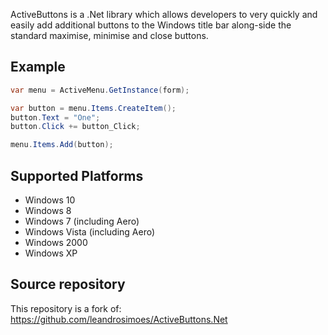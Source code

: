 ActiveButtons is a .Net library which allows developers to very quickly and easily add additional buttons to the Windows title bar along-side the standard maximise, minimise and close buttons.

## Example
```csharp
var menu = ActiveMenu.GetInstance(form);

var button = menu.Items.CreateItem();
button.Text = "One";
button.Click += button_Click;

menu.Items.Add(button);
```
## Supported Platforms
- Windows 10
- Windows 8
- Windows 7 (including Aero)
- Windows Vista (including Aero)
- Windows 2000
- Windows XP

## Source repository

This repository is a fork of:  
https://github.com/leandrosimoes/ActiveButtons.Net
